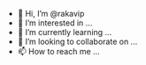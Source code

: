 - 👋 Hi, I’m @rakavip
- 👀 I’m interested in ...
- 🌱 I’m currently learning ...
- 💞️ I’m looking to collaborate on ...
- 📫 How to reach me ...

<!---
rakavip/rakavip is a ✨ special ✨ repository because its `README.md` (this file) appears on your GitHub profile.
You can click the Preview link to take a look at your changes.
--->
